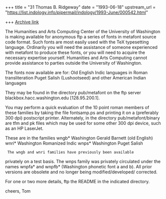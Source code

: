 +++
title = "31 Thomas B. Ridgeway"
date = "1993-06-18"
upstream_url = "https://list.indology.info/pipermail/indology/1993-June/000542.html"

+++
[Archive link](https://list.indology.info/pipermail/indology/1993-June/000542.html)

The Humanities and Arts Computing Center of the University of Washington 
is making available for anonymous ftp a series of fonts in metafont
source code format.  Such fonts are most easily used with the TeX
typesetting language.  Ordinarily you will need the assistance of someone
experienced with metafont to produce these fonts, or you will need to
acquire the necessary expertise yourself.  Humanities and Arts Computing
cannot provide assistance to parties outside the University of
Washington.


The fonts now available are for:
     Old English
     Indic languages in Roman transliteration
     Puget Salish (Lushootseed) and other American Indian languages

They may be found in the directory pub/metafont on the ftp server
blackbox.hacc.washington.edu [128.95.200.1].


You may perform a quick evaluation of the 10 point roman members of 
these families by taking the file fontsamp.ps and printing it on a
(preferably 300 dpi) postscript printer.  Alternately, in the directory
pub/metafont/binary are tfm and pk files which may be used for some other
300 dpi device, such as an HP LaserJet.

These are in the families
     wngb*   Washington Gerald Barnett (old English)
     wnri*   Washington Romanized Indic
     wnps*   Washington Puget Salish

     The wngb and wnri families have previously been available
privately on a test basis.  The wnps family was privately circulated
under the names wnpfa* and wnpfb* (Washington phonetic font a and b).
All prior versions are obsolete and no longer being modified/developed/
corrected.

For one or two more details, ftp the README in the indicated directory.

cheers,
Tom





